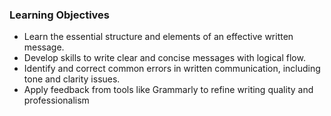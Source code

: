 ### Learning Objectives
- Learn the essential structure and elements of an effective written message.
- Develop skills to write clear and concise messages with logical flow.
- Identify and correct common errors in written communication, including tone and clarity issues.
- Apply feedback from tools like Grammarly to refine writing quality and professionalism
